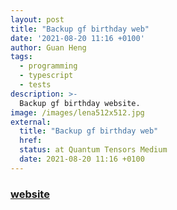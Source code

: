 ```yaml
---
layout: post
title: "Backup gf birthday web"
date: '2021-08-20 11:16 +0100'
author: Guan Heng
tags:
  - programming
  - typescript
  - tests
description: >-
  Backup gf birthday website.
image: /images/lena512x512.jpg
external:
  title: "Backup gf birthday web"
  href: 
  status: at Quantum Tensors Medium
  date: 2021-08-20 11:16 +0100
---
```


### [website](https://github.com/hengguan/GF-birthday/blob/main/index.html)